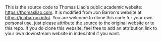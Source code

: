 This is the source code to Thomas Liao's public academic website: https://thomasliao.com. It is modified from Jon Barron's website at https://jonbarron.info/. You are welcome to clone this code for your own personal use, just please attribute the source to the original website or to this repo. If you do clone this website, feel free to add an attribution link to your own downstream website in index.html if you want.
